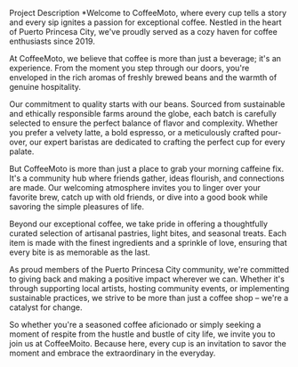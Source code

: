 Project Description
*Welcome to CoffeeMoto, where every cup tells a story and every sip ignites a passion for exceptional coffee. Nestled in the heart of Puerto Princesa City, we've proudly served as a cozy haven for coffee enthusiasts since 2019.

At CoffeeMoto, we believe that coffee is more than just a beverage; it's an experience. From the moment you step through our doors, you're enveloped in the rich aromas of freshly brewed beans and the warmth of genuine hospitality.

Our commitment to quality starts with our beans. Sourced from sustainable and ethically responsible farms around the globe, each batch is carefully selected to ensure the perfect balance of flavor and complexity. Whether you prefer a velvety latte, a bold espresso, or a meticulously crafted pour-over, our expert baristas are dedicated to crafting the perfect cup for every palate.

But CoffeeMoto is more than just a place to grab your morning caffeine fix. It's a community hub where friends gather, ideas flourish, and connections are made. Our welcoming atmosphere invites you to linger over your favorite brew, catch up with old friends, or dive into a good book while savoring the simple pleasures of life.

Beyond our exceptional coffee, we take pride in offering a thoughtfully curated selection of artisanal pastries, light bites, and seasonal treats. Each item is made with the finest ingredients and a sprinkle of love, ensuring that every bite is as memorable as the last.

As proud members of the Puerto Princesa City community, we're committed to giving back and making a positive impact wherever we can. Whether it's through supporting local artists, hosting community events, or implementing sustainable practices, we strive to be more than just a coffee shop – we're a catalyst for change.

So whether you're a seasoned coffee aficionado or simply seeking a moment of respite from the hustle and bustle of city life, we invite you to join us at CoffeeMoito. Because here, every cup is an invitation to savor the moment and embrace the extraordinary in the everyday.

